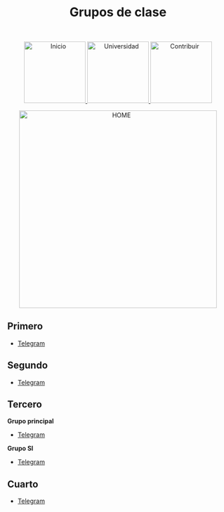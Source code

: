 <h1 align="center"> Grupos de clase </h1> <br>
<p align="center">
          <a 		href="../README.md">
  <img alt="Inicio" title="Inicio" src="../imagenes/boton-inicio.png" width="140">
  </a>
      <a 		href="../universidad">
  <img alt="Universidad" title="Universidad" src="../imagenes/boton-universidad.png" width="140">
  </a>
        <a 		href="../doc/CONTRIBUIR.md">
  <img alt="Contribuir" title="Contribuir" src="../imagenes/boton-contribuir.png" width="140">
  </a>
</p>
<p align="center">
    <img alt="HOME" title="HOME" src="../imagenes/grupos-de-clase.png" width="450">
</p>

## Primero 

* [Telegram](https://t.me/joinchat/LjSg6RyK1Vl5y74xO_avyg)

## Segundo  

* [Telegram](https://t.me/joinchat/GpXWQkoyBVZVvwN3cq6IKQ)

## Tercero  

**Grupo principal** 

* [Telegram](https://t.me/joinchat/H0bK_E36S3UdVzuCtT59Kw) 

**Grupo SI**

* [Telegram](https://t.me/joinchat/FnbVVRQX9jLwywwR8x3Biw)

## Cuarto 

* [Telegram](https://t.me/joinchat/ALgesEKGuBujx_K3rz5Veg) 


